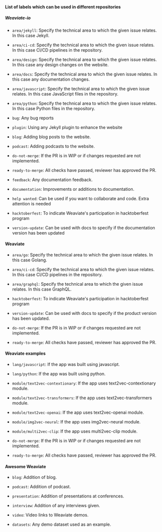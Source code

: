 #### List of labels which can be used in different repositories

##### Weaviate-io

* `area/jekyll`: Specify the technical area to which the given issue relates. In this case Jekyll.

* `area/ci-cd`: Specify the technical area to which the given issue relates. In this case CI/CD pipelines in the repository.

* `area/design`: Specify the technical area to which the given issue relates. In this case any design changes on the website.

* `area/docs`: Specify the technical area to which the given issue relates. In this case any documentation changes.

* `area/javascript`: Specify the technical area to which the given issue relates. In this case JavaScript files in the repository.

* `area/python`: Specify the technical area to which the given issue relates. In this case Python files in the repository.

* `bug`: Any bug reports

* `plugin`: Using any Jekyll plugin to enhance the website

* `blog`: Adding blog posts to the website.

* `podcast`: Adding podcasts to the website.

* `do-not-merge`: If the PR is in WIP or if changes requested are not implemented.

* `ready-to-merge`: All checks have passed, reviewer has approved the PR.

* `feedback`: Any documentation feedback.

* `documentation`: Improvements or additions to documentation.

* `help wanted`: Can be used if you want to collaborate and code. Extra attention is needed

* `hacktoberfest`: To indicate Weaviate's participation in hacktoberfest program

* `version-update`: Can be used with docs to specify if the documentation version has been updated

#### Weaviate

* `area/go`: Specify the technical area to which the given issue relates. In this case Golang.

* `area/ci-cd`: Specify the technical area to which the given issue relates. In this case CI/CD pipelines in the repository.

* `area/graphql`: Specify the technical area to which the given issue relates. In this case GraphQL.

* `hacktoberfest`: To indicate Weaviate's participation in hacktoberfest program

* `version-update`: Can be used with docs to specify if the product version has been updated.

* `do-not-merge`: If the PR is in WIP or if changes requested are not implemented.

* `ready-to-merge`: All checks have passed, reviewer has approved the PR.

#### Weaviate examples

* `lang/javascript`: If the app was built using javascript.

* `lang/python`: If the app was built using python.

* `module/text2vec-contextionary`: If the app uses text2vec-contextionary module.

* `module/text2vec-transformers`: If the app uses text2vec-transformers module.

* `module/text2vec-openai`: If the app uses text2vec-openai module.

* `module/img2vec-neural`: If the app uses img2vec-neural module.

* `module/multi2vec-clip`: If the app uses multi2vec-clip module.

* `do-not-merge`: If the PR is in WIP or if changes requested are not implemented.

* `ready-to-merge`: All checks have passed, reviewer has approved the PR.

#### Awesome Weaviate

* `blog`: Addition of blog.

* `podcast`: Addition of podcast.

* `presentation`: Addition of presentations at conferences.

* `interview`: Addition of any interviews given.

* `video`: Video links to Weaviate demos.

* `datasets`: Any demo dataset used as an example.